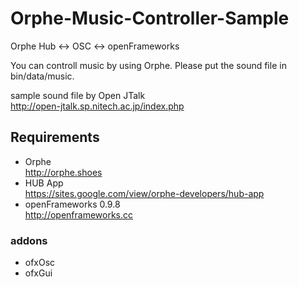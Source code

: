# Orphe-Music-Controller-Sample
Orphe Hub &lt;-> OSC &lt;-> openFrameworks

You can controll music by using Orphe.
Please put the sound file in bin/data/music.

sample sound file by Open JTalk  
http://open-jtalk.sp.nitech.ac.jp/index.php

## Requirements
- Orphe  
http://orphe.shoes
- HUB App  
https://sites.google.com/view/orphe-developers/hub-app
- openFrameworks 0.9.8  
http://openframeworks.cc
### addons
- ofxOsc
- ofxGui
